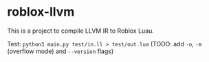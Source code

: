 # roblox-llvm
This is a project to compile LLVM IR to Roblox Luau. 

Test:
`python3 main.py test/in.ll > test/out.lua` (TODO: add `-o`, `-m` (overflow mode) and `--version` flags)